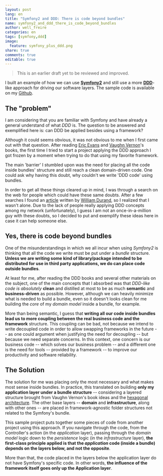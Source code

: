 ```yaml
---
layout: post
lang: en
title: "Symfony2 and DDD: There is code beyond bundles"
name: symfony2_and_ddd_there_is_code_beyond_bundles
author: well_freire
categories: en
tags: [symfony,ddd]
image:
  feature: symfony_plus_ddd.png
share: true
comments: true
editable: true
---
```


> This is an earlier draft yet to be reviewed and improved.

I built an example of how we can use [**Symfony2**](http://symfony.com/what-is-symfony) and still use a more [**DDD**](http://dddcommunity.org/learning-ddd/what_is_ddd/)-like approach for driving our software layers. The sample code is available on my [Github](https://github.com/wellfreire/symfony2-with-ddd).


The "problem"
-----------------

I am considering that you are familiar with Symfony and have already a general understand of what *DDD* is. The question to be answered and exemplified here is: can DDD be applied besides using a framework?

Although it could seems obvious, it was not obvious to me when I first came out with that question. After reading [Eric Evans](http://www.amazon.com/Eric-Evans/e/B001KDCO2I) and [Vaughn Vernon](http://www.amazon.com/Implementing-Domain-Driven-Design-Vaughn-Vernon/dp/0321834577/ref=sr_1_3?s=books&ie=UTF8&qid=1447021872&sr=1-3&keywords=vaughn+vernon)'s books, the first time I tried to start a project applying the DDD approach I got frozen by a moment when trying to do that using my favorite framework.

The main 'barrier' I stumbled upon was the need for placing all the code inside bundles' structure and still reach a clean domain-driven code. One could ask why having this doubt, why couldn't we write 'DDD code' using bundles.

In order to get all these things cleared up in mind, I was through a search on the web for people which could have these same doubts. After a few searches I found an [article](http://williamdurand.fr/2013/08/07/ddd-with-symfony2-folder-structure-and-code-first/) written by [William Durand](https://twitter.com/couac), so I realized that I wasn't alone. Due to the lack of people really applying DDD concepts among my network (unfortunately), I guess I am not an once-in-a-million guy with these doubts, so I decided to put and exemplify these ideas here in case it can help someone else.

Yes, there is code beyond bundles
----------------------------------------

One of the misunderstandings in which we all incur when using *Symfony2* is thinking that all the code we write must be put under a *bundle* structure. **Unless we are writing some kind of library/package intended to be distributed for use in third party applications, we do can place code outside bundles**.

At least for me, after reading the DDD books and several other materials on the subject, one of the main concepts that I absorbed was that *DDD-like code is absolutely* **clean** and distilled at most to be as much **semantic** and **business-driven** as possible. However, although we can heavily minimize what is needed to build a bundle, even so it doesn't looks clean for me building the *core* of my *domain model* inside a bundle, for example.

More than being semantic, I guess that **writing all our code inside bundles lead us to more coupling between the real business code and the framework** structure. This coupling can be bad, not because we intend to write decoupled code in order to allow swapping frameworks in the future -- as one could argument when justifying the need for decoupling -- but because we need separate concerns. In this context, one concern is our business code -- which solves our business problem -- and a different one is the need for tools -- provided by a framework -- to improve our productivity and software reliability.

The Solution
---------------

The solution for me was placing only the most necessary and what makes most sense inside bundles. In practice, this translated on building **only my application layer under a bundle structure**  -- considering a layered structure brought from Vaughn Vernon's book ideas and the [hexagonal architecture](http://fideloper.com/hexagonal-architecture). The other base layers -- **domain** and **infrastructure**, along with other ones -- are placed in framework-agnostic folder structures not related to the Symfony's bundle.

This sample project puts together some pieces of code from another project using this approach. If you navigate through the code, from the Controller's action (in the *application* layer), passing through the *domain model* logic down to the *persistence* logic (in the *infrastructure* layer), **the first-class principle applied is that the *application* code (inside a bundle) depends on the layers below, and not the opposite**.

More than that, the code placed in the layers below the application layer do not have Symfony's specific code. In other words, **the influence of the framework itself goes only up the Application layer**.
